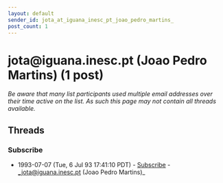 ```yaml
---
layout: default
sender_id: jota_at_iguana_inesc_pt_joao_pedro_martins_
post_count: 1
---
```


# jota<span>@</span>iguana.inesc.pt (Joao Pedro Martins) (1 post)

_Be aware that many list participants used multiple email addresses over their time active on the list. As such this page may not contain all threads available._

## Threads

### Subscribe
+ 1993-07-07 (Tue, 6 Jul 93 17:41:10 PDT) - [Subscribe](/archive/1993/07/b1239eb5b936f2072aa8580222151a3e016f41a4bb123752ff32d8ae2620a630) - _jota@iguana.inesc.pt (Joao Pedro Martins)_

